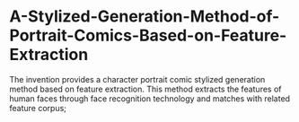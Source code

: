 # A-Stylized-Generation-Method-of-Portrait-Comics-Based-on-Feature-Extraction
The invention provides a character portrait comic stylized generation method based on feature extraction. This method extracts the features of human faces through face recognition technology and matches with related feature corpus;
